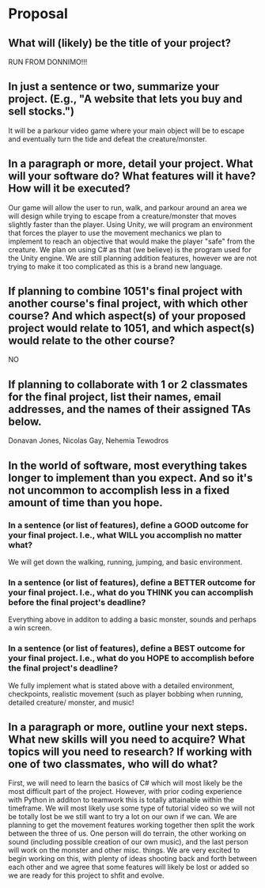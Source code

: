 # Proposal

## What will (likely) be the title of your project?

RUN FROM DONNIMO!!!

## In just a sentence or two, summarize your project. (E.g., "A website that lets you buy and sell stocks.")

It will be a parkour video game where your main object will be to escape and eventually turn the tide and defeat the creature/monster.

## In a paragraph or more, detail your project. What will your software do? What features will it have? How will it be executed?

Our game will allow the user to run, walk, and parkour around an area we will design while trying to escape from a creature/monster that moves slightly faster than the player. Using Unity, we will program an environment that forces the player to use the movement mechanics we plan to implement to reach an objective that would make the player "safe" from the creature. We plan on using  C# as that (we believe) is the program used for the Unity engine. We are still planning addition features, however we are not trying to make it too complicated as this is a brand new language.

## If planning to combine 1051's final project with another course's final project, with which other course? And which aspect(s) of your proposed project would relate to 1051, and which aspect(s) would relate to the other course?

NO

## If planning to collaborate with 1 or 2 classmates for the final project, list their names, email addresses, and the names of their assigned TAs below.

Donavan Jones, 
Nicolas Gay, 
Nehemia Tewodros

## In the world of software, most everything takes longer to implement than you expect. And so it's not uncommon to accomplish less in a fixed amount of time than you hope.

### In a sentence (or list of features), define a GOOD outcome for your final project. I.e., what WILL you accomplish no matter what?

We will get down the walking, running, jumping, and basic environment.

### In a sentence (or list of features), define a BETTER outcome for your final project. I.e., what do you THINK you can accomplish before the final project's deadline?

Everything above in additon to adding a basic monster, sounds and perhaps a win screen.

### In a sentence (or list of features), define a BEST outcome for your final project. I.e., what do you HOPE to accomplish before the final project's deadline?

We fully implement what is stated above with a detailed environment, checkpoints, realistic movement (such as player bobbing when running, detailed creature/ monster, and music!

## In a paragraph or more, outline your next steps. What new skills will you need to acquire? What topics will you need to research? If working with one of two classmates, who will do what?

First, we will need to learn the basics of C# which will most likely be the most difficult part of the project. However, with prior coding experience with Python in additon to teamwork this is totally attainable within the timeframe. We will most likely use some type of tutorial video so we will not be totally lost be we still want to try a lot on our own if we can. We are planning to get the movement features working together then split the work between the three of us. One person will do terrain, the other working on sound (including possible creation of our own music), and the last person will work on the monster and other misc. things. We are very excited to begin working on this, with plenty of ideas shooting back and forth between each other and we agree that some features will likely be lost or added so we are ready for this project to shfit and evolve.
